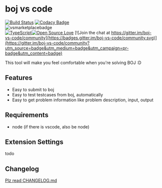 # boj vs code

[![Build Status](https://travis-ci.org/moreal/boj-vs-code.svg?branch=master)](https://travis-ci.org/moreal/boj-vs-code)
[![Codacy Badge](https://api.codacy.com/project/badge/Grade/2adae3da53304e1d84433f5e7d723e0d)](https://www.codacy.com/app/dogeonlove0326/boj-vs-code?utm_source=github.com&amp;utm_medium=referral&amp;utm_content=moreal/boj-vs-code&amp;utm_campaign=Badge_Grade)  
![vsmarketplacebadge](https://vsmarketplacebadge.apphb.com/version/bojvscode.boj-vs-code.svg)  
[![TypeScript](https://badges.frapsoft.com/typescript/awesome/typescript.png?v=101)](https://github.com/ellerbrock/typescript-badges/)[![Open Source Love](https://badges.frapsoft.com/os/v2/open-source.svg?v=103)](https://github.com/ellerbrock/open-source-badges/) [![Join the chat at https://gitter.im/boj-vs-code/community](https://badges.gitter.im/boj-vs-code/community.svg)](https://gitter.im/boj-vs-code/community?utm_source=badge&utm_medium=badge&utm_campaign=pr-badge&utm_content=badge)

This tool will make you feel comfortable when you're solving BOJ :D

## Features

- Easy to submit to boj
- Easy to test testcases from boj, automatically
- Easy to get problem information like problem description, input, output

<!-- TODO Add Images -->

## Requirements

- node (if there is vscode, also be node)

## Extension Settings

todo

## Changelog

[Plz read CHANGELOG.md](./CHANGELOG.md)